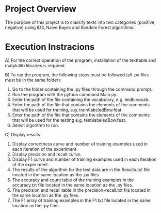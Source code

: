 # Project Overview

The purpose of this project is to classify texts into two categories (positive, negative) using ID3, Naive Bayes and Random Forest algorithms.

# Execution Instracions 

A) For the correct operation of the program, installation of the texttable and matplotlib libraries is required.

B) To run the program, the following steps must be followed (all .py files must be in the same folder):
1. Go to the folder containing the .py files through the command prompt.
2. Run the program with the python command Main.py.
3. Enter the path of the file containing the vocabulary, e.g. imdb.vocab.
4. Enter the path of the file that contains the elements of the comments that will be used for training, e.g. train\labeledBow.feat.
5. Enter the path of the file that contains the elements of the comments that will be used for the testing e.g. test\labeledBow.feat.
6. Select algorithm to run.

C) Display results.
1. Display correctness curve and number of training examples used in each iteration of the experiment.
2. Display precision and recall curve.
3. Display F1 curve and number of training examples used in each iteration of the experiment.
4. The results of the algorithm for the test data are in the Results.txt file located in the same location as the .py files.
5. The accuracy and count table of the training examples in the accuracy.txt file located in the same location as the .py files.
6. The precision and recall table in the precision-recall.txt file located in the same location as the .py files.
7. The F1 array of training examples in the F1.txt file located in the same location as the .py files.
